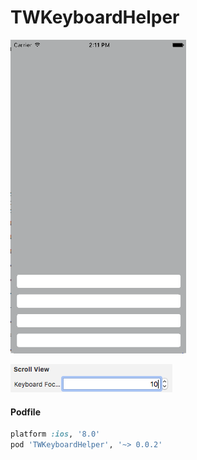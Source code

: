 # TWKeyboardHelper

![](TWKeyboardHelperScreenshot.gif)

![](TWKeyboardHelperScreenshot1.png)



#### Podfile
```ruby
platform :ios, '8.0'
pod 'TWKeyboardHelper', '~> 0.0.2'
```